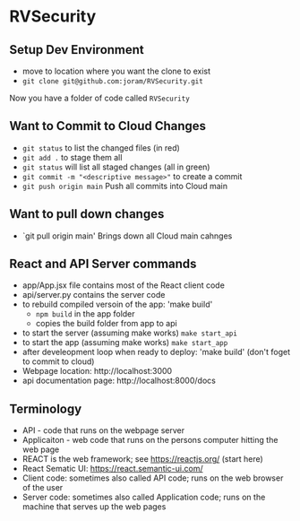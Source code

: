 # RVSecurity

## Setup Dev Environment
- move to location where you want the clone to exist
- `git clone git@github.com:joram/RVSecurity.git`


Now you have a folder of code called `RVSecurity`

## Want to Commit to Cloud Changes
- `git status` to list the changed files (in red)
- `git add .` to stage them all
- `git status` will list all staged changes (all in green)
- `git commit -m "<descriptive message>"` to create a commit
- `git push origin main` Push all commits into Cloud main

## Want to pull down changes
- `git pull origin main'  Brings down all Cloud main cahnges

## React and API Server commands
- app/App.jsx file contains most of the React client code
- api/server.py contains the server code
- to rebuild compiled versoin of the app: 'make build'
  - `npm build`  in the app folder
  - copies the build folder from app to api
- to start the server (assuming make works) `make start_api`
- to start the app (assuming make works) `make start_app`
- after develeopment loop when ready to deploy: 'make build' (don't foget to commit to cloud)
- Webpage location:  http://localhost:3000
- api documentation page: http://localhost:8000/docs


## Terminology
- API - code that runs on the webpage server
- Applicaiton - web code that runs on the persons computer hitting the web page 
- REACT is the web framework; see https://reactjs.org/ (start here)
- React Sematic UI: https://react.semantic-ui.com/
- Client code: sometimes also called API code; runs on the web browser of the user
- Server code: sometimes also called Application code; runs on the machine that serves up the web pages


